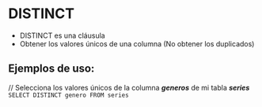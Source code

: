 # DISTINCT
- DISTINCT es una cláusula  
- Obtener los valores únicos de una columna (No obtener los duplicados)

## Ejemplos de uso:
// Selecciona los valores únicos de la columna _**generos**_ de mi tabla _**series**_  
`SELECT DISTINCT genero FROM series`
